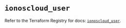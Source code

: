 # `ionoscloud_user`

Refer to the Terraform Registry for docs: [`ionoscloud_user`](https://registry.terraform.io/providers/ionos-cloud/ionoscloud/6.6.6/docs/resources/user).
